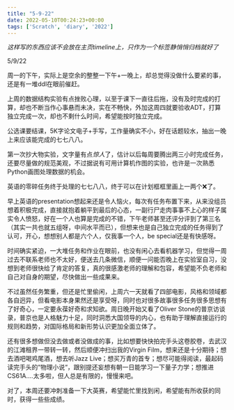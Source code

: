 ```yaml
---
title: "5-9-22"
date: 2022-05-10T00:24:23+00:00
tags: ['Scratch', 'diary', '2022']
---
```

*这样写的东西应该不会放在主页timeline上，只作为一个标签静悄悄归档就好了*

5/9/22

​	周一的下午，实际上是空余的整整一下午+一晚上，却总觉得没做什么要紧的事，还是有一堆ddl在眼前催赶。

​	上周的数据结构实验有点挫败心理，以至于课下一直往后拖，没有及时完成的打算，却也不断当作心事悬而未决，实在不畅快，外加这周四就要验收ADT，打算独立完成一次，却也不剩什么时间，希望能按时独立完成。

​	公选课要结课，5K字论文电子+手写，工作量确实不小，好在话题较水，抽出一晚上来应该能完成的七七八八。

​	第一次抄大物实验，文字量有点*惊人*了，估计以后每周要腾出两三小时完成任务，还要尽量做的规范美观，不过据说有可用计算机作图的实验，也许是一次熟悉Python画图处理数据的机会。

​	英语的零碎任务终于处理的七七八八，终于可以在计划框框里画上一两个❌了。

​	早上英语的presentation想起来还是令人恼火，每次有任务布置下来，从来没组员想着积极完成，直接就抱着躺平到最后的心态，一副行尸走肉事事不上心的样子属实令人愤怒，好在一个人也算是完成的不错，下午老师甚至还评分评到了第三名（其实一共也就五组呀，中间水平而已），但想来也是自己独立完成的任务得到了认可，开心，想想别人都是六个人，仅我事一个人，be special还是有快感呀。

​	时间确实紧迫，一大堆任务和作业在眼前，也没有闲心去看机器学习，但觉得一周过去不联系老师也不太好，便送去几条微信，顺便一问能否晚上在实验室自习，没想到老师很快给了肯定的答复，真的很感激老师的理解和包容，希望能不负老师和自己对自身的期望，尽快做出一些成果来。

​	不过虽然任务繁重，但还是忙里偷闲，上周六一天就看了四部电影，风格和领域都各自迥异，但看电影本身果然还是享受呀，同时也对很多故事很多任务很多思想有了好奇心，一定要永葆好奇和求知欲。周日晚开始又看了Oliver Stone的普京访谈录，普京也是人格魅力十足，同时洞悉大国领导的内心，也有助于理解直接运行的规则和趋势，对国际格局和新形势认识更加全面立体了。

​	还有很多想做但没去做或者没做成的事，比如想要快快拍完手头这卷胶卷，去武汉的江滩租界一带转一转，然后顺便冲扫出我的Virgin Film，想来还是十分期待；想去酒吧喝鸡尾酒，想去听Jazz Live；想买万青的首专；想尽可能得阅读，最起码读完手头的“物理小说“，跟别提还妄想有朝一日能学习一下量子力学；想推进CS61A....太多啦，但人总是有限的，慢慢来吧。

​	对了，本周还要冲刺准备一下大英赛，希望能忙里找到闲，希望能有所收获的同时，获得一些些成绩。

​	
